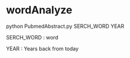 # wordAnalyze
python PubmedAbstract.py SERCH_WORD YEAR

SERCH_WORD : word

YEAR : Years back from today
